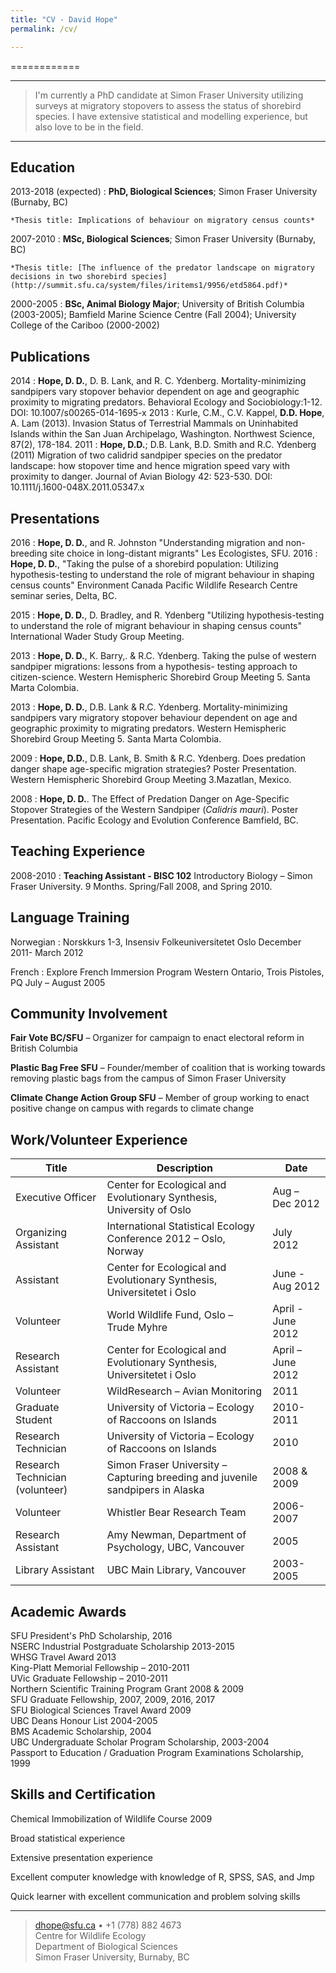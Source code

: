 ```yaml
---
title: "CV - David Hope"
permalink: /cv/

---
```



============

----

>  I'm currently a PhD candidate at Simon Fraser University 
>  utilizing surveys at migratory stopovers to assess the status
>  of shorebird species. I have extensive statistical and modelling experience, but
>  also love to be in the field.

----

Education
---------

2013-2018 (expected)
:   **PhD, Biological Sciences**; Simon Fraser University (Burnaby, BC)

    *Thesis title: Implications of behaviour on migratory census counts*

2007-2010
:   **MSc, Biological Sciences**; Simon Fraser University (Burnaby, BC)

    *Thesis title: [The influence of the predator landscape on migratory decisions in two shorebird species](http://summit.sfu.ca/system/files/iritems1/9956/etd5864.pdf)*

2000-2005
:   **BSc, Animal Biology Major**; University of British Columbia (2003-2005); Bamfield Marine Science Centre (Fall 2004); University College of the                    Cariboo (2000-2002)


Publications
------------
<!-- **Hope, D. D.**, M. C. Drever, J. B. Buchanan, M.A. Bishop, G. Matz, and M. J. F. Lemon. (in revision).
        An index of migratory progression for shorebirds along the northern Pacific Flyway. The
        Condor: Ornithological Applications. Submitted June 5, 2016. Reviews received Sept. 1, 2016. -->
2014
:     **Hope, D. D.**, D. B. Lank, and R. C. Ydenberg. Mortality-minimizing sandpipers vary stopover
        behavior dependent on age and geographic proximity to migrating predators. Behavioral
        Ecology and Sociobiology:1-12. DOI: 10.1007/s00265-014-1695-x
2013
:     Kurle, C.M., C.V. Kappel, **D.D. Hope**, A. Lam (2013). Invasion Status of Terrestrial Mammals on
        Uninhabited Islands within the San Juan Archipelago, Washington. Northwest Science, 87(2),
        178-184.
2011
:     **Hope, D.D.**; D.B. Lank, B.D. Smith and R.C. Ydenberg (2011) Migration of two calidrid sandpiper species
          on the predator landscape: how stopover time and hence migration speed vary with proximity
          to danger. Journal of Avian Biology 42: 523-530. DOI: 10.1111/j.1600-048X.2011.05347.x


Presentations
--------------
2016
:   **Hope, D. D.**, and R. Johnston "Understanding migration and non-breeding site choice in long-distant
        migrants" Les Ecologistes, SFU.
2016
:   **Hope, D. D.**, "Taking the pulse of a shorebird population: Utilizing hypothesis-testing to understand the
        role of migrant behaviour in shaping census counts" Environment Canada Pacific Wildlife
        Research Centre seminar series, Delta, BC.

2015
:   **Hope, D. D.**, D. Bradley, and R. Ydenberg "Utilizing hypothesis-testing to understand the role of
        migrant behaviour in shaping census counts" International Wader Study Group Meeting.

2013
:   **Hope, D. D.**, K. Barry,. & R.C. Ydenberg. Taking the pulse of western sandpiper migrations:
      lessons from a hypothesis- testing approach to citizen-science. Western Hemispheric Shorebird
      Group Meeting 5. Santa Marta Colombia.

2013
:   **Hope, D. D.**, D.B. Lank & R.C. Ydenberg. Mortality-minimizing sandpipers vary migratory
      stopover behaviour dependent on age and geographic proximity to migrating predators. Western Hemispheric Shorebird Group Meeting 5. Santa Marta Colombia.

2009
:   **Hope, D.D.**, D.B. Lank, B. Smith & R.C. Ydenberg. Does predation danger shape age-specific migration strategies? Poster Presentation. 
          Western Hemispheric Shorebird Group Meeting 3.Mazatlan, Mexico.

2008
:   **Hope, D. D.**. The Effect of Predation Danger on Age-Specific Stopover Strategies of the Western
      Sandpiper (*Calidris mauri*). Poster Presentation. Pacific Ecology and Evolution Conference
      Bamfield, BC.


Teaching Experience
-----------
2008-2010
:   **Teaching Assistant - BISC 102** Introductory Biology – Simon Fraser University. 9 Months. 
      Spring/Fall 2008, and Spring 2010.


Language Training
--------------
Norwegian
:     Norskkurs 1-3, Insensiv Folkeuniversitetet Oslo December 2011- March 2012

French
:     Explore French Immersion Program Western Ontario, Trois Pistoles, PQ July – August 2005

Community Involvement
--------------
**Fair Vote BC/SFU** – Organizer for campaign to enact electoral reform in British Columbia

**Plastic Bag Free SFU** – Founder/member of coalition that is working towards removing plastic bags
      from the campus of Simon Fraser University

**Climate Change Action Group SFU** – Member of group working to enact positive change on campus
      with regards to climate change

Work/Volunteer Experience
----------


Title| Description | Date
----------------- | -------------------------------------- | -------------
Executive Officer | Center for Ecological and Evolutionary Synthesis, University of Oslo | Aug – Dec 2012
Organizing Assistant | International Statistical Ecology Conference 2012 – Oslo, Norway | July 2012 | 
Assistant | Center for Ecological and Evolutionary Synthesis, Universitetet i Oslo | June - Aug 2012
Volunteer | World Wildlife Fund, Oslo – Trude Myhre | April - June 2012
Research Assistant | Center for Ecological and Evolutionary Synthesis, Universitetet i Oslo | April – June 2012 
Volunteer | WildResearch – Avian Monitoring | 2011
Graduate Student | University of Victoria – Ecology of Raccoons on Islands | 2010-2011
Research Technician | University of Victoria – Ecology of Raccoons on Islands | 2010
Research Technician (volunteer) | Simon Fraser University – Capturing breeding and juvenile sandpipers in Alaska | 2008 & 2009 
Volunteer | Whistler Bear Research Team | 2006-2007
Research Assistant | Amy Newman, Department of Psychology, UBC, Vancouver | 2005
Library Assistant | UBC Main Library, Vancouver | 2003-2005

Academic Awards
-----------------
SFU President's PhD Scholarship, 2016 \
NSERC Industrial Postgraduate Scholarship 2013-2015 \
WHSG Travel Award 2013\
King-Platt Memorial Fellowship – 2010-2011\
UVic Graduate Fellowship – 2010-2011\
Northern Scientific Training Program Grant 2008 & 2009\
SFU Graduate Fellowship, 2007, 2009, 2016, 2017\
SFU Biological Sciences Travel Award 2009\
UBC Deans Honour List 2004-2005\
BMS Academic Scholarship, 2004\
UBC Undergraduate Scholar Program Scholarship, 2003-2004\
Passport to Education / Graduation Program Examinations Scholarship, 1999

Skills and Certification
----------------------------------
Chemical Immobilization of Wildlife Course 2009 

Broad statistical experience 

Extensive presentation experience 

Excellent computer knowledge with knowledge of R, SPSS, SAS, and Jmp 

Quick learner with excellent communication and problem solving skills 

----

> <dhope@sfu.ca> • +1 (778) 882 4673 \
> Centre for Wildlife Ecology \
Department of Biological Sciences \
Simon Fraser University, Burnaby, BC
